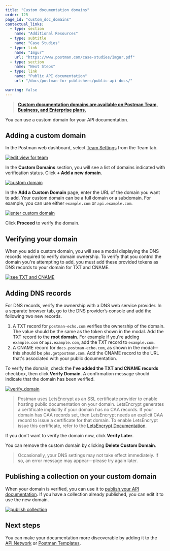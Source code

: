 ```yaml
---
title: "Custom documentation domains"
order: 125
page_id: "custom_doc_domains"
contextual_links:
  - type: section
    name: "Additional Resources"
  - type: subtitle
    name: "Case Studies"
  - type: link
    name: "Imgur"
    url: "https://www.postman.com/case-studies/Imgur.pdf"
  - type: section
    name: "Next Steps"
  - type: link
    name: "Public API documentation"
    url: "/docs/postman-for-publishers/public-api-docs/"

warning: false
---
```


> __[Custom documentation domains are available on Postman Team, Business, and Enterprise plans.](https://www.postman.com/pricing)__

You can use a custom domain for your API documentation.

## Adding a custom domain

In the Postman web dashboard, select [Team Settings](https://go.postman.co/settings/team/general) from the Team tab.

[![edit view for team](https://assets.postman.com/postman-docs/WS-docs-team-settings2-1.png)](https://assets.postman.com/postman-docs/WS-docs-team-settings2-1.png)

In the __Custom Domains__ section, you will see a list of domains indicated with verification status. Click __+ Add a new domain__.

[![custom domain](https://assets.postman.com/postman-docs/WS-docs-custom-domains-1.png)](https://assets.postman.com/postman-docs/WS-docs-custom-domains-1.png)

In the __Add a Custom Domain__ page, enter the URL of the domain you want to add. Your custom domain can be a full domain or a subdomain. For example, you can use either `example.com` or `api.example.com`.

[![enter custom domain](https://assets.postman.com/postman-docs/WS-docs-add-custom-domain-1.png)](https://assets.postman.com/postman-docs/WS-docs-add-custom-domain-1.png)

Click __Proceed__ to verify the domain.

## Verifying your domain

When you add a custom domain, you will see a modal displaying the DNS records required to verify domain ownership. To verify that you control the domain you're attempting to add, you must add these provided tokens as DNS records to your domain for TXT and CNAME.

[![see TXT and CNAME](https://assets.postman.com/postman-docs/WS-verfication-tokens-1.png)](https://assets.postman.com/postman-docs/WS-verfication-tokens-1.png)

## Adding DNS records

For DNS records, verify the ownership with a DNS web service provider. In a separate browser tab, go to the DNS provider’s console and add the following two new records.

1. A TXT record for `postman-echo.com` verifies the ownership of the domain. The value should be the same as the token shown in the modal. Add the TXT record to the __root domain__. For example if you're adding `example.com` or `api.example.com`, add the TXT record to `example.com`.
2. A CNAME record for `docs.postman-echo.com`, as shown in the modal—this should be `phs.getpostman.com`. Add the CNAME record to the URL that's associated with your public documentation.

To verify the domain, check the __I've added the TXT and CNAME records__ checkbox, then click __Verify Domain__. A confirmation message should indicate that the domain has been verified.

[![verify_domain](https://assets.postman.com/postman-docs/WS-docs-verify-domain-1.png)](https://assets.postman.com/postman-docs/WS-docs-verify-domain-1.png)

> Postman uses LetsEncrypt as an SSL certificate provider to enable hosting public documentation on your domain. LetsEncrypt generates a certificate implicitly if your domain has no CAA records. If your domain has CAA records set, then LetsEncrypt needs an explicit CAA record to issue a certificate for that domain. To enable LetsEncrypt issue this certificate, refer to the [LetsEncrypt Documentation](https://letsencrypt.org/docs/caa).

If you don't want to verify the domain now, click __Verify Later__.

You can remove the custom domain by clicking __Delete Custom Domain__.

> Occasionally, your DNS settings may not take effect immediately. If so, an error message may appear—please try again later.

## Publishing a collection on your custom domain

When your domain is verified, you can use it to [publish your API documentation](/docs/postman/api-documentation/publishing-your-docs/). If you have a collection already published, you can edit it to use the new domain.

[![publish collection](https://assets.postman.com/postman-docs/WS-publish-collection-edit-1.png)](https://assets.postman.com/postman-docs/WS-publish-collection-edit-1.png)

## Next steps

You can make your documentation more discoverable by adding it to the [API Network](/docs/postman-for-publishers/api-network/add-api-network/) or [Postman Templates](/docs/postman-for-publishers/postman-templates/add-templates/).
